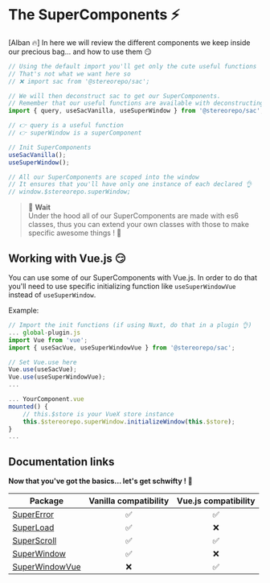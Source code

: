 # The SuperComponents ⚡

[Alban 🔥] In here we will review the different components we keep inside our precious bag... and how to use them 😏

```js
// Using the default import you'll get only the cute useful functions
// That's not what we want here so
// ❌ import sac from '@stereorepo/sac';

// We will then deconstruct sac to get our SuperComponents.
// Remember that our useful functions are available with deconstructing... just in case you need some of them too
import { query, useSacVanilla, useSuperWindow } from '@stereorepo/sac';

// 👉 query is a useful function
// 👉 superWindow is a superComponent

// Init SuperComponents
useSacVanilla();
useSuperWindow();

// All our SuperComponents are scoped into the window
// It ensures that you'll have only one instance of each declared 👌
// window.$stereorepo.superWindow;
```

> 🚨 **Wait**  
> Under the hood all of our SuperComponents are made with es6 classes, thus you can extend your own classes with those to make specific awesome things ! 💪

## Working with Vue.js 😏

You can use some of our SuperComponents with Vue.js. In order to do that you'll need to use specific initializing function like `useSuperWindowVue` instead of `useSuperWindow`.

Example:

```js
// Import the init functions (if using Nuxt, do that in a plugin 👌)
... global-plugin.js
import Vue from 'vue';
import { useSacVue, useSuperWindowVue } from '@stereorepo/sac';

// Set Vue.use here
Vue.use(useSacVue);
Vue.use(useSuperWindowVue);
...

... YourComponent.vue
mounted() {
    // this.$store is your VueX store instance
    this.$stereorepo.superWindow.initializeWindow(this.$store);
}
...
```

## Documentation links

**Now that you've got the basics... let's get schwifty ! 🤘**

| Package                                                                                                            | Vanilla compatibility | Vue.js compatibility |
| ------------------------------------------------------------------------------------------------------------------ | :-------------------: | :------------------: |
| [SuperError](https://github.com/stereosuper/stereorepo/tree/master/packages/sac/src/components/SuperError)         |          ✅           |          ✅          |
| [SuperLoad](https://github.com/stereosuper/stereorepo/tree/master/packages/sac/src/components/SuperLoad)           |          ✅           |          ❌          |
| [SuperScroll](https://github.com/stereosuper/stereorepo/tree/master/packages/sac/src/components/SuperScroll)       |          ✅           |          ✅          |
| [SuperWindow](https://github.com/stereosuper/stereorepo/tree/master/packages/sac/src/components/SuperWindow)       |          ✅           |          ❌          |
| [SuperWindowVue](https://github.com/stereosuper/stereorepo/tree/master/packages/sac/src/components/SuperWindowVue) |          ❌           |          ✅          |
